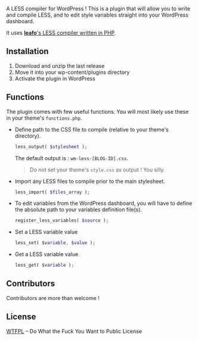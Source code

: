 A LESS compiler for WordPress ! This is a plugin that will allow you to write and compile LESS, and to edit style variables straight into your WordPress dashboard.

It uses [**leafo**'s LESS compiler written in PHP](https://github.com/leafo/lessphp).

## Installation

1. Download and unzip the last release
2. Move it into your wp-content/plugins directory
3. Activate the plugin in WordPress

## Functions

The plugin comes with few useful functions. You will most likely use these in your theme's `functions.php`.

- Define path to the CSS file to compile (relative to your theme's directory).
  ```php
  less_output( $stylesheet );
  ```
  The default output is : `wm-less-[BLOG-ID].css`.
  > Do not set your theme's `style.css` as output ! You silly.

- Import any LESS files to compile prior to the main stylesheet.
  ```php
  less_import( $files_array );
  ```

- To edit variables from the WordPress dashboard, you will have to define the absolute path to your variables definition file(s).
  ```php
  register_less_variables( $source );
  ```

- Set a LESS variable value
  ```php
  less_set( $variable, $value );
  ```

- Get a LESS variable value
  ```php
  less_get( $variable );
  ```

## Contributors

Contributors are more than welcome !

## License

[WTFPL](http://www.wtfpl.net/) – Do What the Fuck You Want to Public License
